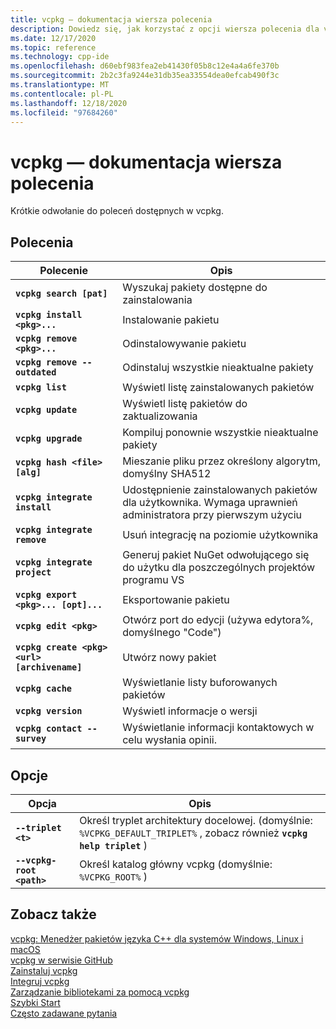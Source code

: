 ```yaml
---
title: vcpkg — dokumentacja wiersza polecenia
description: Dowiedz się, jak korzystać z opcji wiersza polecenia dla vcpkg w systemach Windows, macOS i Linux.
ms.date: 12/17/2020
ms.topic: reference
ms.technology: cpp-ide
ms.openlocfilehash: d60ebf983fea2eb41430f05b8c12e4a4a6fe370b
ms.sourcegitcommit: 2b2c3fa9244e31db35ea33554dea0efcab490f3c
ms.translationtype: MT
ms.contentlocale: pl-PL
ms.lasthandoff: 12/18/2020
ms.locfileid: "97684260"
---
```

# <a name="vcpkg-command-line-reference"></a>vcpkg — dokumentacja wiersza polecenia

Krótkie odwołanie do poleceń dostępnych w vcpkg.

## <a name="commands"></a>Polecenia

| Polecenie | Opis |
|--|--|
| **`vcpkg search [pat]`** | Wyszukaj pakiety dostępne do zainstalowania |
| **`vcpkg install <pkg>...`** | Instalowanie pakietu |
| **`vcpkg remove <pkg>...`** | Odinstalowywanie pakietu |
| **`vcpkg remove --outdated`** | Odinstaluj wszystkie nieaktualne pakiety |
| **`vcpkg list`** | Wyświetl listę zainstalowanych pakietów |
| **`vcpkg update`** | Wyświetl listę pakietów do zaktualizowania |
| **`vcpkg upgrade`** | Kompiluj ponownie wszystkie nieaktualne pakiety |
| **`vcpkg hash <file> [alg]`** | Mieszanie pliku przez określony algorytm, domyślny SHA512 |
| **`vcpkg integrate install`** | Udostępnienie zainstalowanych pakietów dla użytkownika. Wymaga uprawnień administratora przy pierwszym użyciu |
| **`vcpkg integrate remove`** | Usuń integrację na poziomie użytkownika |
| **`vcpkg integrate project`** | Generuj pakiet NuGet odwołującego się do użytku dla poszczególnych projektów programu VS |
| **`vcpkg export <pkg>... [opt]...`** | Eksportowanie pakietu |
| **`vcpkg edit <pkg>`** | Otwórz port do edycji (używa edytora%, domyślnego "Code") |
| **`vcpkg create <pkg> <url> [archivename]`** | Utwórz nowy pakiet |
| **`vcpkg cache`** | Wyświetlanie listy buforowanych pakietów |
| **`vcpkg version`** | Wyświetl informacje o wersji |
| **`vcpkg contact --survey`** | Wyświetlanie informacji kontaktowych w celu wysłania opinii. |

## <a name="options"></a>Opcje

| Opcja | Opis |
|--|--|
| **`--triplet <t>`** | Określ tryplet architektury docelowej. (domyślnie: `%VCPKG_DEFAULT_TRIPLET%` , zobacz również **`vcpkg help triplet`** ) |
| **`--vcpkg-root <path>`** | Określ katalog główny vcpkg (domyślnie: `%VCPKG_ROOT%` ) |

## <a name="see-also"></a>Zobacz także

[vcpkg: Menedżer pakietów języka C++ dla systemów Windows, Linux i macOS](./vcpkg.md)\
[vcpkg w serwisie GitHub](https://github.com/Microsoft/vcpkg)\
[Zainstaluj vcpkg](install-vcpkg.md)\
[Integruj vcpkg](integrate-vcpkg.md)\
[Zarządzanie bibliotekami za pomocą vcpkg](manage-libraries-with-vcpkg.md)\
[Szybki Start](https://github.com/microsoft/vcpkg/blob/master/docs/index.md)\
[Często zadawane pytania](https://github.com/microsoft/vcpkg/blob/master/docs/about/faq.md)
